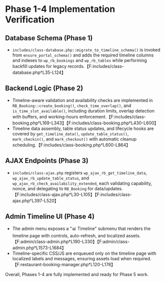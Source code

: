 # Phase 1-4 Implementation Verification

## Database Schema (Phase 1)
- `includes/class-database.php::migrate_to_timeline_schema()` is invoked from `ensure_portal_schema()` and adds the required timeline columns and indexes to `wp_rb_bookings` and `wp_rb_tables` while performing backfill updates for legacy records.【F:includes/class-database.php†L35-L124】

## Backend Logic (Phase 2)
- Timeline-aware validation and availability checks are implemented in `RB_Booking::create_booking()`, `check_time_overlap()`, and `is_time_slot_available()`, including duration limits, overlap detection with buffers, and working-hours enforcement.【F:includes/class-booking.php†L169-L343】【F:includes/class-booking.php†L430-L600】
- Timeline data assembly, table status updates, and lifecycle hooks are covered by `get_timeline_data()`, `update_table_status()`, `mark_checkin()`, and `mark_checkout()` with automatic cleanup scheduling.【F:includes/class-booking.php†L600-L864】

## AJAX Endpoints (Phase 3)
- `includes/class-ajax.php` registers `wp_ajax_rb_get_timeline_data`, `wp_ajax_rb_update_table_status`, and `wp_ajax_rb_check_availability_extended`, each validating capability, nonce, and delegating to `RB_Booking` for data/updates.【F:includes/class-ajax.php†L30-L105】【F:includes/class-ajax.php†L397-L520】

## Admin Timeline UI (Phase 4)
- The admin menu exposes a "📊 Timeline" submenu that renders the timeline page with controls, auto-refresh, and localized assets.【F:admin/class-admin.php†L190-L330】【F:admin/class-admin.php†L1573-L1684】
- Timeline-specific CSS/JS are enqueued only on the timeline page with localized labels and messages, ensuring assets load when required.【F:restaurant-booking-manager.php†L120-L178】

Overall, Phases 1-4 are fully implemented and ready for Phase 5 work.
